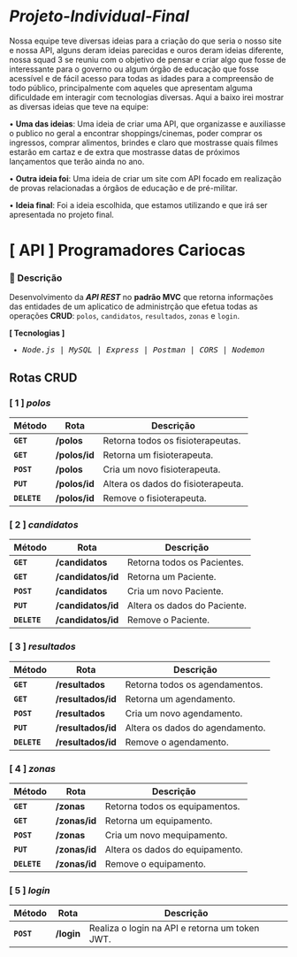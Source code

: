 # *Projeto-Individual-Final*

Nossa equipe teve diversas ideias para a criação do que seria o nosso site e nossa API, alguns deram ideias parecidas e ouros deram ideias diferente, nossa squad 3 se reuniu com o objetivo de pensar e criar algo que fosse de interessante para o governo ou algum órgão de educação que fosse acessível e de fácil acesso para todas as idades para a compreensão de todo público, principalmente com aqueles que apresentam alguma dificuldade em interagir com tecnologias diversas.
Aqui a baixo irei mostrar as diversas ideias que teve na equipe:

•	**Uma das ideias**: Uma ideia de criar uma API, que organizasse e auxiliasse o publico no geral a encontrar shoppings/cinemas, poder comprar os ingressos, comprar alimentos, brindes e claro que mostrasse quais filmes estarão em cartaz e de extra que mostrasse datas de próximos lançamentos que terão ainda no ano.

•	**Outra ideia foi**: Uma ideia de criar um site com API focado em realização de provas relacionadas a órgãos de educação e de pré-militar.

•	**Ideia final**: Foi a ideia escolhida, que estamos utilizando e que irá ser apresentada no projeto final.


# [ API ] Programadores Cariocas
### 📑 Descrição
Desenvolvimento da <em>**API REST**</em> no **padrão MVC** que retorna informações das entidades de um aplicatico de administrção que efetua todas as operações **CRUD**: `polos`, `candidatos`, `resultados`, `zonas` e `login`.

**[ Tecnologias ]**

<samp>
  
- <em>Node.js</em> | <em>MySQL</em> | <em>Express</em> | <em>Postman</em> | <em>CORS</em> | <em>Nodemon</em>
  
</samp>

## Rotas CRUD

### [ 1 ] <em>polos</em>

| Método | Rota | Descrição |
| ------ | ----- | ----------- |
| **`GET`** | **/polos** | Retorna todos os fisioterapeutas. |
|  **`GET`** | **/polos/id** | Retorna um fisioterapeuta. |
|  **`POST`** | **/polos** | Cria um novo fisioterapeuta.  |
|  **`PUT`** | **/polos/id** | Altera os dados do fisioterapeuta.
|  **`DELETE`** | **/polos/id** | Remove o fisioterapeuta.
  
### [ 2 ] <em>candidatos</em>

| Método | Rota | Descrição |
| ------ | ----- | ----------- |
|  **`GET`** | **/candidatos** | Retorna todos os Pacientes. |
|  **`GET`** | **/candidatos/id** | Retorna um Paciente. |
|  **`POST`** | **/candidatos** | Cria um novo Paciente.  |
|  **`PUT`** | **/candidatos/id** | Altera os dados do Paciente.
|  **`DELETE`** | **/candidatos/id** | Remove o Paciente.
  
  
### [ 3 ] <em>resultados</em>

| Método | Rota | Descrição |
| ------ | ----- | ----------- |
|  **`GET`** | **/resultados** | Retorna todos os agendamentos. |
|  **`GET`** | **/resultados/id** | Retorna um agendamento. |
|  **`POST`** | **/resultados** | Cria um novo agendamento.  |
|  **`PUT`** | **/resultados/id** | Altera os dados do agendamento.
|  **`DELETE`** | **/resultados/id** | Remove o agendamento.


### [ 4 ] <em>zonas</em>

| Método | Rota | Descrição |
| ------ | ----- | ----------- |
|  **`GET`** | **/zonas** | Retorna todos os equipamentos. |
|  **`GET`** | **/zonas/id** |  Retorna um equipamento. |
|  **`POST`** | **/zonas** | Cria um novo mequipamento.  |
|  **`PUT`** | **/zonas/id** | Altera os dados do equipamento.
|  **`DELETE`** | **/zonas/id** | Remove o equipamento.
  

### [ 5 ] <em>login</em>

| Método | Rota | Descrição |
| ------ | ----- | ----------- |
| **`POST`** | **/login** | Realiza o login na API e retorna um token JWT. |
